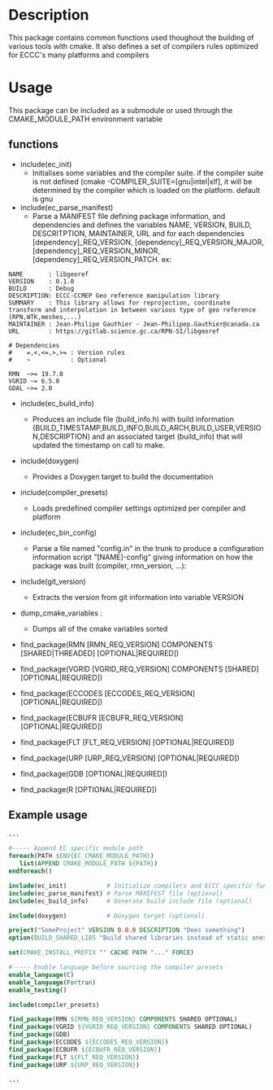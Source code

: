 # Description

This package contains common functions used thoughout the building of various tools with cmake. 
It also defines a set of compilers rules optimized for ECCC's many platforms and compilers

# Usage
This package can be included as a submodule or used through the CMAKE_MODULE_PATH environment variable

## functions

* include(ec_init)
  * Initialises some variables and the compiler suite. if the compiler suite is not defined (cmake -COMPILER_SUITE=[gnu|intel|xlf], it will be determined by the compiler which is loaded on the platform. default is gnu
* include(ec_parse_manifest)
  * Parse a MANIFEST file defining package information, and dependencies and defines the variables NAME, VERSION, BUILD, DESCRITPTION, MAINTAINER, URL and for each dependencies [dependency]_REQ_VERSION, [dependency]_REQ_VERSION_MAJOR, [dependency]_REQ_VERSION_MINOR, [dependency]_REQ_VERSION_PATCH. ex:
```shell
NAME       : libgeoref
VERSION    : 0.1.0
BUILD      : Debug
DESCRIPTION: ECCC-CCMEP Geo reference manipulation library
SUMMARY    : This library allows for reprojection, coordinate transform and interpolation in between various type of geo reference (RPN,WTK,meshes,...)
MAINTAINER : Jean-Philipe Gauthier - Jean-Philipep.Gauthier@canada.ca 
URL        : https://gitlab.science.gc.ca/RPN-SI/libgeoref

# Dependencies 
#    =,<,<=,>,>= : Version rules
#    ~           : Optional

RMN  ~>= 19.7.0
VGRID ~= 6.5.0
GDAL ~>= 2.0
```

* include(ec_build_info)
  * Produces an include file (build_info.h) with build information (BUILD_TIMESTAMP,BUILD_INFO,BUILD_ARCH,BUILD_USER,VERSION,DESCRIPTION) and an associated target (build_info) that will updated the timestamp on call to make.

* include(doxygen) 
  * Provides a Doxygen target to build the documentation

* include(compiler_presets)
  * Loads predefined compiler settings optimized per compiler and platform

* include(ec_bin_config)
  * Parse a file named "config.in" in the trunk to produce a configuration information script "[NAME]-config" giving information on how the package was built (compiler, rmn_version, ...):

* include(git_version)
  * Extracts the version from git information into variable VERSION

* dump_cmake_variables :
  * Dumps all of the cmake variables sorted

* find_package(RMN [RMN_REQ_VERSION] COMPONENTS [SHARED|THREADED] [OPTIONAL|REQUIRED])
* find_package(VGRID [VGRID_REQ_VERSION] COMPONENTS [SHARED] [OPTIONAL|REQUIRED])
* find_package(ECCODES [ECCODES_REQ_VERSION] [OPTIONAL|REQUIRED])
* find_package(ECBUFR [ECBUFR_REQ_VERSION] [OPTIONAL|REQUIRED])
* find_package(FLT [FLT_REQ_VERSION] [OPTIONAL|REQUIRED])
* find_package(URP [URP_REQ_VERSION] [OPTIONAL|REQUIRED])
* find_package(GDB [OPTIONAL|REQUIRED])
* find_package(R [OPTIONAL|REQUIRED])

## Example usage

```cmake
...

#----- Append EC specific module path
foreach(PATH $ENV{EC_CMAKE_MODULE_PATH})
   list(APPEND CMAKE_MODULE_PATH ${PATH})
endforeach()

include(ec_init)           # Initialize compilers and ECCC specific functions
include(ec_parse_manifest) # Parse MANIFEST file (optional)
include(ec_build_info)     # Generate build include file (optional)

include(doxygen)           # Doxygen target (optional)

project("SomeProject" VERSION 0.0.0 DESCRIPTION "Does something")
option(BUILD_SHARED_LIBS "Build shared libraries instead of static ones." TRUE)

set(CMAKE_INSTALL_PREFIX "" CACHE PATH "..." FORCE)

#----- Enable language before sourcing the compiler presets
enable_language(C)
enable_language(Fortran)
enable_testing()

include(compiler_presets)

find_package(RMN ${RMN_REQ_VERSION} COMPONENTS SHARED OPTIONAL)
find_package(VGRID ${VGRID_REQ_VERSION} COMPONENTS SHARED OPTIONAL)
find_package(GDB)
find_package(ECCODES ${ECCODES_REQ_VERSION})
find_package(ECBUFR ${ECBUFR_REQ_VERSION})
find_package(FLT ${FLT_REQ_VERSION})
find_package(URP ${URP_REQ_VERSION})

...
```
